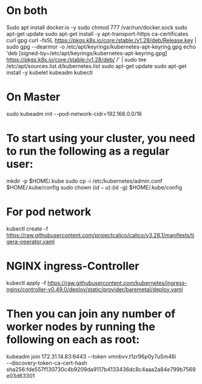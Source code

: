 # On both
Sudo apt install docker.io -y
sudo chmod 777 /var/run/docker.sock
sudo apt-get update
sudo apt-get install -y apt-transport-https ca-certificates curl gpg
curl -fsSL https://pkgs.k8s.io/core:/stable:/v1.28/deb/Release.key | sudo gpg --dearmor -o /etc/apt/keyrings/kubernetes-apt-keyring.gpg
echo 'deb [signed-by=/etc/apt/keyrings/kubernetes-apt-keyring.gpg] https://pkgs.k8s.io/core:/stable:/v1.28/deb/ /' | sudo tee /etc/apt/sources.list.d/kubernetes.list
sudo apt-get update
sudo apt-get install -y kubelet kubeadm kubectl

# On Master
sudo kubeadm init --pod-network-cidr=192.168.0.0/16

# To start using your cluster, you need to run the following as a regular user:
mkdir -p $HOME/.kube
sudo cp -i /etc/kubernetes/admin.conf $HOME/.kube/config
sudo chown $(id -u):$(id -g) $HOME/.kube/config

# For pod network
kubectl create -f https://raw.githubusercontent.com/projectcalico/calico/v3.28.1/manifests/tigera-operator.yaml

# NGINX ingress-Controller
kubectl apply -f https://raw.githubusercontent.com/kubernetes/ingress-nginx/controller-v0.49.0/deploy/static/provider/baremetal/deploy.yaml

# Then you can join any number of worker nodes by running the following on each as root:

kubeadm join 172.31.14.83:6443 --token vmnbvv.t1zr96p0y7u5m48i \
        --discovery-token-ca-cert-hash sha256:fde557f130730c4b9209da9117b4133436dc8c4aaa2a84e799b7569e03d63301

